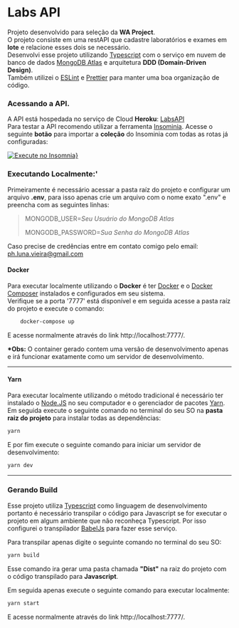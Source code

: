 # Labs API

Projeto desenvolvido para seleção da **WA Project**.  
O projeto consiste em uma restAPI que cadastre laboratórios e exames em **lote** e relacione esses dois se necessário.  
Desenvolvi esse projeto utilizando [Typescript](https://www.typescriptlang.org/) com o serviço em nuvem de banco de dados 
[MongoDB Atlas](https://www.mongodb.com/) e arquitetura **DDD (Domain-Driven Design)**.  
Também utilizei o [ESLint](https://eslint.org/) e [Prettier](https://prettier.io/) para manter uma boa organização de código.

### Acessando a API.

A API está hospedada no serviço de Cloud **Heroku**: [LabsAPI](https://labs-api-wa-project.herokuapp.com/)  
Para testar a API recomendo utilizar a ferramenta [Insominia](https://insomnia.rest/download).
Acesse o seguinte **botão** para importar a **coleção** do Insominia com todas as rotas já configuradas:  

[![Execute no Insomnia}](https://insomnia.rest/images/run.svg)](https://insomnia.rest/run/?label=Labs%20API&uri=https%3A%2F%2Flabs-api-wa-project.herokuapp.com%2Finsomnia-download)

### Executando Localmente:'

Primeiramente é necessário acessar a pasta raíz do projeto e configurar um arquivo **.env**, para isso apenas crie um arquivo com o nome exato ".env" e preencha com as seguintes linhas:

> MONGODB_USER=_Seu Usuário do MongoDB Atlas_
>
> MONGODB_PASSWORD=_Sua Senha do MongoDB Atlas_

Caso precise de credências entre em contato comigo pelo email: <ph.luna.vieira@gmail.com>

#### Docker

Para executar localmente utilizando o **Docker** é ter [Docker](https://www.docker.com/) e o [Docker Composer](https://docs.docker.com/compose/)
instalados e configurados em seu sistema.   
Verifique se a porta '7777' está disponível e em seguida acesse a pasta raíz do projeto e execute o comando:

```bash
    docker-compose up
``` 

E acesse normalmente através do link http://localhost:7777/.   

**\*Obs:** O container gerado contem uma versão de desenvolvimento apenas e irá funcionar exatamente como um servidor de desenvolvimento. 

---
#### Yarn

Para executar localmente utilizando o método tradicional é necessário ter instalado o [Node.JS](https://nodejs.org) no seu computador e o gerenciador de pacotes [Yarn](https://yarnpkg.com/).
Em seguida execute o seguinte comando no terminal do seu SO na **pasta raiz do projeto** para instalar todas as dependências:

```bash
yarn
```

E por fim execute o seguinte comando para iniciar um servidor de desenvolvimento:

```bash
yarn dev
```

---
### Gerando Build

Esse projeto utiliza [Typescript](https://www.typescriptlang.org/) como linguagem de desenvolvimento portanto é necessário transpilar o código para Javascript se for executar o projeto em algum ambiente que não reconheça Typescript.
Por isso configurei o transpilador [BabelJs](https://babeljs.io/) para fazer esse serviço.

Para transpilar apenas digite o seguinte comando no terminal do seu SO:

```bash
yarn build
```

Esse comando ira gerar uma pasta chamada **"Dist"** na raiz do projeto com o código transpilado para **Javascript**.

Em seguida apenas execute o seguinte comando para executar localmente:

```bash
yarn start
```

E acesse normalmente através do link http://localhost:7777/.  